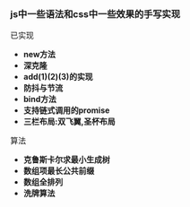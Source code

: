 ### js中一些语法和css中一些效果的手写实现

已实现
 +   **new方法**
 +   **深克隆**
 +   **add(1)(2)(3)的实现**
 +   **防抖与节流**
 +  **bind方法**
 +  **支持链式调用的promise**
 +  **三栏布局:双飞翼,圣杯布局**

 算法
 +   **克鲁斯卡尔求最小生成树**
 +   **数组项最长公共前缀**
 +   **数组全排列**
 +   **洗牌算法**

